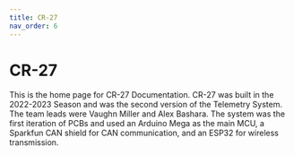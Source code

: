 ```yaml
---
title: CR-27
nav_order: 6
---
```


# CR-27
This is the home page for CR-27 Documentation. CR-27 was built in the 2022-2023 Season and was the second version of the Telemetry System. The team leads were Vaughn Miller and Alex Bashara. The system was the first iteration of PCBs and used an Arduino Mega as the main MCU, a Sparkfun CAN shield for CAN communication, and an ESP32 for wireless transmission.
